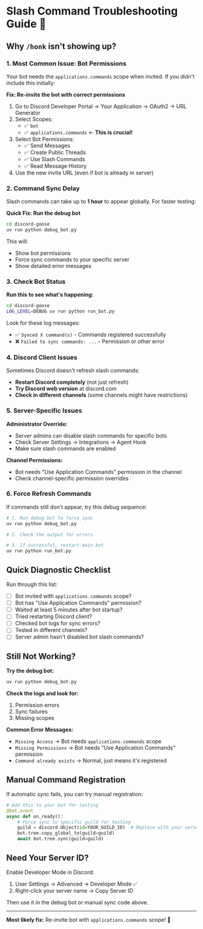 # Slash Command Troubleshooting Guide 🦆

## Why `/honk` isn't showing up?

### 1. **Most Common Issue: Bot Permissions**

Your bot needs the `applications.commands` scope when invited. If you didn't include this initially:

**Fix: Re-invite the bot with correct permissions**

1. Go to Discord Developer Portal → Your Application → OAuth2 → URL Generator
2. Select Scopes:
   - ✅ `bot`
   - ✅ `applications.commands` ← **This is crucial!**
3. Select Bot Permissions:
   - ✅ Send Messages
   - ✅ Create Public Threads  
   - ✅ Use Slash Commands
   - ✅ Read Message History
4. Use the new invite URL (even if bot is already in server)

### 2. **Command Sync Delay**

Slash commands can take up to **1 hour** to appear globally. For faster testing:

**Quick Fix: Run the debug bot**
```bash
cd discord-goose
uv run python debug_bot.py
```

This will:
- Show bot permissions
- Force sync commands to your specific server
- Show detailed error messages

### 3. **Check Bot Status**

**Run this to see what's happening:**
```bash
cd discord-goose
LOG_LEVEL=DEBUG uv run python run_bot.py
```

Look for these log messages:
- ✅ `Synced X command(s)` - Commands registered successfully
- ❌ `Failed to sync commands: ...` - Permission or other error

### 4. **Discord Client Issues**

Sometimes Discord doesn't refresh slash commands:
- **Restart Discord completely** (not just refresh)
- **Try Discord web version** at discord.com
- **Check in different channels** (some channels might have restrictions)

### 5. **Server-Specific Issues**

**Administrator Override:**
- Server admins can disable slash commands for specific bots
- Check Server Settings → Integrations → Agent Honk
- Make sure slash commands are enabled

**Channel Permissions:**
- Bot needs "Use Application Commands" permission in the channel
- Check channel-specific permission overrides

### 6. **Force Refresh Commands**

If commands still don't appear, try this debug sequence:

```bash
# 1. Run debug bot to force sync
uv run python debug_bot.py

# 2. Check the output for errors

# 3. If successful, restart main bot
uv run python run_bot.py
```

## Quick Diagnostic Checklist

Run through this list:

- [ ] Bot invited with `applications.commands` scope?
- [ ] Bot has "Use Application Commands" permission?
- [ ] Waited at least 5 minutes after bot startup?
- [ ] Tried restarting Discord client?
- [ ] Checked bot logs for sync errors?
- [ ] Tested in different channels?
- [ ] Server admin hasn't disabled bot slash commands?

## Still Not Working?

**Try the debug bot:**
```bash
uv run python debug_bot.py
```

**Check the logs and look for:**
1. Permission errors
2. Sync failures  
3. Missing scopes

**Common Error Messages:**
- `Missing Access` → Bot needs `applications.commands` scope
- `Missing Permissions` → Bot needs "Use Application Commands" permission
- `Command already exists` → Normal, just means it's registered

## Manual Command Registration

If automatic sync fails, you can try manual registration:

```python
# Add this to your bot for testing
@bot.event
async def on_ready():
    # Force sync to specific guild for testing
    guild = discord.Object(id=YOUR_GUILD_ID)  # Replace with your server ID
    bot.tree.copy_global_to(guild=guild)
    await bot.tree.sync(guild=guild)
```

## Need Your Server ID?

Enable Developer Mode in Discord:
1. User Settings → Advanced → Developer Mode ✅
2. Right-click your server name → Copy Server ID

Then use it in the debug bot or manual sync code above.

---

**Most likely fix:** Re-invite bot with `applications.commands` scope! 🎯
